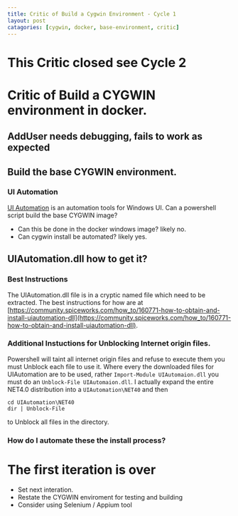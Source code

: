 ```yaml
---
title: Critic of Build a Cygwin Environment - Cycle 1
layout: post
catagories: [cygwin, docker, base-environment, critic]
---
```

# This Critic closed see Cycle 2

# Critic of Build a CYGWIN environment in docker.

## AddUser needs debugging, fails to work as expected

## Build the base CYGWIN environment.

### UI Automation

[UI Automation](https://docs.microsoft.com/en-us/windows/win32/winauto/uiauto-usefortesting) is an automation tools for Windows UI. Can a powershell script build the base CYGWIN image?

* Can this be done in the docker windows image? likely no.
* Can cygwin install be automated? likely yes.

## UIAutomation.dll how to get it?

### Best Instructions

The UIAutomation.dll file is in a cryptic named file which need to be extracted.
The best instructions for how are at [https://community.spiceworks.com/how_to/160771-how-to-obtain-and-install-uiautomation-dll](https://community.spiceworks.com/how_to/160771-how-to-obtain-and-install-uiautomation-dll).

### Additional Instuctions for Unblocking Internet origin files.

Powershell will taint all internet origin files and refuse to execute them you must Unblock each file to use it.
Where every the downloaded files for UIAutomation are to be used, rather `Import-Module UIAutomaion.dll` you must do an `Unblock-File UIAutomaion.dll`. I actually expand the entire NET4.0 distribution into a `UIAutomation\NET40` and then
```
cd UIAutomation\NET40
dir | Unblock-File
```
to Unblock all files in the directory.

### How do I automate these the install process?

# The first iteration is over

- Set next interation.
- Restate the CYGWIN enviroment for testing and building
- Consider using Selenium / Appium tool
